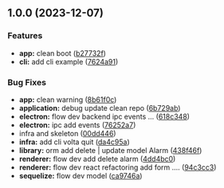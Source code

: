## 1.0.0 (2023-12-07)


### Features

* **app:** clean boot ([b27732f](https://github.com/ccamensuli/volta/commit/b27732fe0d019157ae2889396cc1592d778aaf09))
* **cli:** add cli example ([7624a91](https://github.com/ccamensuli/volta/commit/7624a91b163702202d5192e0aed948398efe3530))


### Bug Fixes

* **app:** clean warning ([8b61f0c](https://github.com/ccamensuli/volta/commit/8b61f0cb19333ff91f811215104ec6eca7a2f303))
* **application:** debug update clean repo ([6b729ab](https://github.com/ccamensuli/volta/commit/6b729abadd267c61e32cfab24d3adf4da3ff735f))
* **electron:** flow dev backend ipc events ... ([618c348](https://github.com/ccamensuli/volta/commit/618c34896b4d928089851cc7f7afbafa543e6ab7))
* **electron:** ipc add events ([76252a7](https://github.com/ccamensuli/volta/commit/76252a7a548740ec6720841107e12c2088bc61ed))
* infra and skeleton ([00dd446](https://github.com/ccamensuli/volta/commit/00dd44600ce437cf0609621a88a5f7b159ed10b4))
* **infra:** add cli volta quit ([da4c95a](https://github.com/ccamensuli/volta/commit/da4c95a0fbd4883a82097d025c7bcc0a83c88238))
* **library:** orm add delete |  update model Alarm ([438f46f](https://github.com/ccamensuli/volta/commit/438f46fdeab31b3b1ddeb9aadebd491c66c55f76))
* **renderer:** flow dev add delete alarm ([4dd4bc0](https://github.com/ccamensuli/volta/commit/4dd4bc03f184721adc69360849eee2d285077b2f))
* **renderer:** flow dev react refactoring add form .... ([94c3cc3](https://github.com/ccamensuli/volta/commit/94c3cc3483ed7e2a8dcd7e6a7d0a9d348c9e1625))
* **sequelize:** flow dev model ([ca9746a](https://github.com/ccamensuli/volta/commit/ca9746af4f1ca6076314f8d9d6395f022df373b1))

